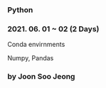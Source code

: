 ### Python

### 2021. 06. 01 ~ 02 (2 Days)

  Conda envirnments
  
  Numpy, Pandas
  
  
### by Joon Soo Jeong

